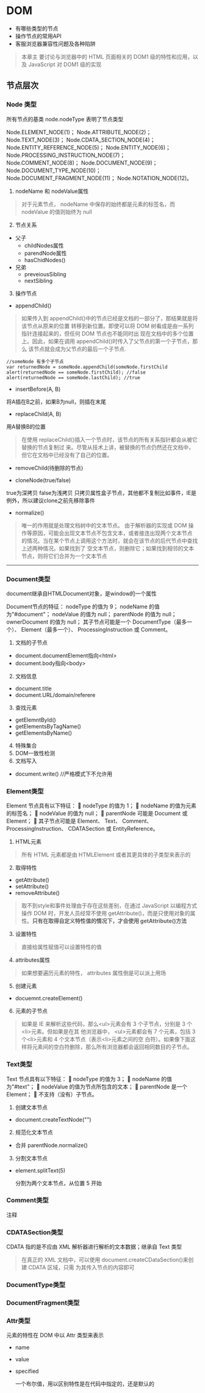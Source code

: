 # DOM
- 有哪些类型的节点
- 操作节点的常用API
- 客服浏览器兼容性问题及各种陷阱

> 本章主
要讨论与浏览器中的 HTML 页面相关的 DOM1 级的特性和应用，以及 JavaScript 对 DOM1 级的实现

## 节点层次
### Node 类型

所有节点的基类
node.nodeType 表明了节点类型

Node.ELEMENT_NODE(1)；
Node.ATTRIBUTE_NODE(2)；
Node.TEXT_NODE(3)；
Node.CDATA_SECTION_NODE(4)；
Node.ENTITY_REFERENCE_NODE(5)；
Node.ENTITY_NODE(6)；
Node.PROCESSING_INSTRUCTION_NODE(7)；
Node.COMMENT_NODE(8)；
Node.DOCUMENT_NODE(9)；
Node.DOCUMENT_TYPE_NODE(10)；
Node.DOCUMENT_FRAGMENT_NODE(11)；
Node.NOTATION_NODE(12)。

1. nodeName 和 nodeValue属性

> 对于元素节点， nodeName 中保存的始终都是元素的标签名，而 nodeValue 的值则始终为 null

2. 节点关系

- 父子
    - childNodes属性
    - parendNode属性
    - hasChidNodes()
- 兄弟
    - preveiousSibling
    - nextSibling
3. 操作节点
- appendChild()

> 如果传入到 appendChild()中的节点已经是文档的一部分了，那结果就是将该节点从原来的位置
转移到新位置。即使可以将 DOM 树看成是由一系列指针连接起来的，但任何 DOM 节点也不能同时出
现在文档中的多个位置上。因此，如果在调用 appendChild()时传入了父节点的第一个子节点，那么
该节点就会成为父节点的最后一个子节点.

```
//someNode 有多个子节点
var returnedNode = someNode.appendChild(someNode.firstChild
alert(returnedNode == someNode.firstChild); //false
alert(returnedNode == someNode.lastChild); //true
```

- insertBefore(A, B)

将A插在B之前，如果B为null，则插在末尾

- replaceChild(A, B)

用A替换B的位置

> 在使用 replaceChild()插入一个节点时，该节点的所有关系指针都会从被它替换的节点复制过
来。尽管从技术上讲，被替换的节点仍然还在文档中，但它在文档中已经没有了自己的位置。

- removeChild(待删除的节点)

- cloneNode(true/false)

true为深拷贝
false为浅拷贝
只拷贝属性盒子节点，其他都不复制比如事件，IE是例外，所以建议clone之前先移除事件

- normalize()

> 唯一的作用就是处理文档树中的文本节点。
由于解析器的实现或 DOM 操作等原因，可能会出现文本节点不包含文本，或者接连出现两个文本节点
的情况。当在某个节点上调用这个方法时，就会在该节点的后代节点中查找上述两种情况。如果找到了
空文本节点，则删除它；如果找到相邻的文本节点，则将它们合并为一个文本节点

---

### Document类型

document继承自HTMLDocument对象，是window的一个属性

Document节点的特征：
nodeType 的值为 9；
nodeName 的值为"#document"；
nodeValue 的值为 null；
parentNode 的值为 null；
ownerDocument 的值为 null；
其子节点可能是一个 DocumentType（最多一个）、 Element（最多一个）、 ProcessingInstruction
或 Comment。

1. 文档的子节点
- document.documentElement指向\<html>
- document.body指向\<body>

2. 文档信息
- document.title
- document.URL/domain/referere

3. 查找元素
- getElemntById()
- getElementsByTagName()
- getElementsByName()

4. 特殊集合
5. DOM一致性检测
6. 文档写入
- document.write() //严格模式下不允许用

### Element类型

Element 节点具有以下特征：
 nodeType 的值为 1；
 nodeName 的值为元素的标签名；
 nodeValue 的值为 null；
 parentNode 可能是 Document 或 Element；
 其子节点可能是 Element、 Text、 Comment、 ProcessingInstruction、 CDATASection 或
EntityReference。

1. HTML元素
> 所有 HTML 元素都是由 HTMLElement 或者其更具体的子类型来表示的
2. 取得特性
- getAttribute()
- setAttribute()
- removeAttribute()
> 取不到style和事件处理由于存在这些差别，在通过 JavaScript 以编程方式操作 DOM 时，开发人员经常不使用 getAttribute()，而是只使用对象的属性。**只有在取得自定义特性值的情况下，才会使用 getAttribute()方法**
3. 设置特性
> 直接给属性赋值可以设置特性的值
4. attributes属性
> 如果想要遍历元素的特性， attributes 属性倒是可以派上用场
5. 创建元素
- docuemnt.createElement()
6. 元素的子节点
> 如果是 IE 来解析这些代码，那么\<ul>元素会有 3 个子节点，分别是 3 个\<li>元素。但如果是在其
他浏览器中， \<ul>元素都会有 7 个元素，包括 3 个\<li>元素和 4 个文本节点（表示\<li>元素之间的空
白符）。如果像下面这样将元素间的空白符删除，那么所有浏览器都会返回相同数目的子节点。

### Text类型

Text 节点具有以下特征：
 nodeType 的值为 3；
 nodeName 的值为"#text"；
 nodeValue 的值为节点所包含的文本；
 parentNode 是一个 Element；
 不支持（没有）子节点。
1. 创建文本节点
- document.createTextNode("")
2. 规范化文本节点
- 合并 parentNode.normalize()
3. 分割文本节点
- element.splitText(5)

    分割为两个文本节点，从位置 5 开始
    
### Comment类型
注释

### CDATASection类型
CDATA 指的是不应由 XML 解析器进行解析的文本数据；继承自 Text 类型
> 在真正的 XML 文档中，可以使用 document.createCDataSection()来创建 CDATA 区域，只需
为其传入节点的内容即可

### DocumentType类型
### DocumentFragment类型
### Attr类型
元素的特性在 DOM 中以 Attr 类型来表示
- name
- value
- specified

    一个布尔值，用以区别特性是在代码中指定的，还是默认的